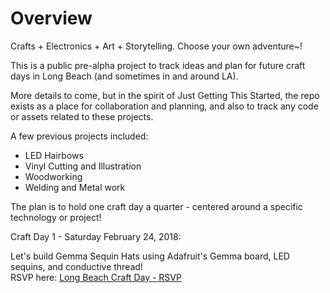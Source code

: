 # Overview
Crafts + Electronics + Art + Storytelling. Choose your own adventure~!  

This is a public pre-alpha project to track ideas and plan for future craft days in Long Beach (and sometimes in and around LA).

More details to come, but in the spirit of Just Getting This Started, the repo exists as a place for collaboration and planning, and also to track any code or assets related to these projects.

A few previous projects included:  

- LED Hairbows
- Vinyl Cutting and Illustration
- Woodworking
- Welding and Metal work

The plan is to hold one craft day a quarter - centered around a specific technology or project!

Craft Day 1 - Saturday February 24, 2018:  

Let's build Gemma Sequin Hats using Adafruit's Gemma board, LED sequins, and conductive thread!  
RSVP here: [Long Beach Craft Day - RSVP](https://longbeachcraftday01.splashthat.com/)
